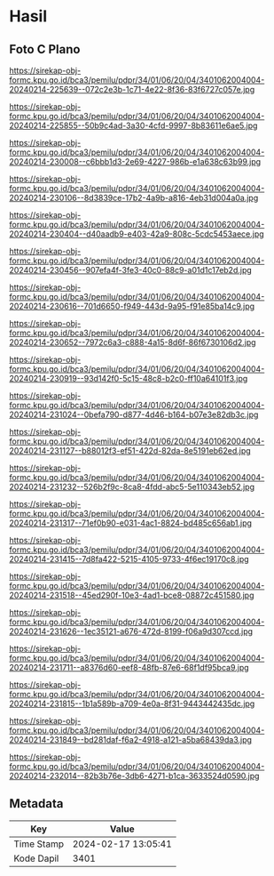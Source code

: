 # Hasil

## Foto C Plano

https://sirekap-obj-formc.kpu.go.id/bca3/pemilu/pdpr/34/01/06/20/04/3401062004004-20240214-225639--072c2e3b-1c71-4e22-8f36-83f6727c057e.jpg

https://sirekap-obj-formc.kpu.go.id/bca3/pemilu/pdpr/34/01/06/20/04/3401062004004-20240214-225855--50b9c4ad-3a30-4cfd-9997-8b83611e6ae5.jpg

https://sirekap-obj-formc.kpu.go.id/bca3/pemilu/pdpr/34/01/06/20/04/3401062004004-20240214-230008--c6bbb1d3-2e69-4227-986b-e1a638c63b99.jpg

https://sirekap-obj-formc.kpu.go.id/bca3/pemilu/pdpr/34/01/06/20/04/3401062004004-20240214-230106--8d3839ce-17b2-4a9b-a816-4eb31d004a0a.jpg

https://sirekap-obj-formc.kpu.go.id/bca3/pemilu/pdpr/34/01/06/20/04/3401062004004-20240214-230404--d40aadb9-e403-42a9-808c-5cdc5453aece.jpg

https://sirekap-obj-formc.kpu.go.id/bca3/pemilu/pdpr/34/01/06/20/04/3401062004004-20240214-230456--907efa4f-3fe3-40c0-88c9-a01d1c17eb2d.jpg

https://sirekap-obj-formc.kpu.go.id/bca3/pemilu/pdpr/34/01/06/20/04/3401062004004-20240214-230616--701d6650-f949-443d-9a95-f91e85ba14c9.jpg

https://sirekap-obj-formc.kpu.go.id/bca3/pemilu/pdpr/34/01/06/20/04/3401062004004-20240214-230652--7972c6a3-c888-4a15-8d6f-86f6730106d2.jpg

https://sirekap-obj-formc.kpu.go.id/bca3/pemilu/pdpr/34/01/06/20/04/3401062004004-20240214-230919--93d142f0-5c15-48c8-b2c0-ff10a64101f3.jpg

https://sirekap-obj-formc.kpu.go.id/bca3/pemilu/pdpr/34/01/06/20/04/3401062004004-20240214-231024--0befa790-d877-4d46-b164-b07e3e82db3c.jpg

https://sirekap-obj-formc.kpu.go.id/bca3/pemilu/pdpr/34/01/06/20/04/3401062004004-20240214-231127--b88012f3-ef51-422d-82da-8e5191eb62ed.jpg

https://sirekap-obj-formc.kpu.go.id/bca3/pemilu/pdpr/34/01/06/20/04/3401062004004-20240214-231232--526b2f9c-8ca8-4fdd-abc5-5e110343eb52.jpg

https://sirekap-obj-formc.kpu.go.id/bca3/pemilu/pdpr/34/01/06/20/04/3401062004004-20240214-231317--71ef0b90-e031-4ac1-8824-bd485c656ab1.jpg

https://sirekap-obj-formc.kpu.go.id/bca3/pemilu/pdpr/34/01/06/20/04/3401062004004-20240214-231415--7d8fa422-5215-4105-9733-4f6ec19170c8.jpg

https://sirekap-obj-formc.kpu.go.id/bca3/pemilu/pdpr/34/01/06/20/04/3401062004004-20240214-231518--45ed290f-10e3-4ad1-bce8-08872c451580.jpg

https://sirekap-obj-formc.kpu.go.id/bca3/pemilu/pdpr/34/01/06/20/04/3401062004004-20240214-231626--1ec35121-a676-472d-8199-f06a9d307ccd.jpg

https://sirekap-obj-formc.kpu.go.id/bca3/pemilu/pdpr/34/01/06/20/04/3401062004004-20240214-231711--a8376d60-eef8-48fb-87e6-68f1df95bca9.jpg

https://sirekap-obj-formc.kpu.go.id/bca3/pemilu/pdpr/34/01/06/20/04/3401062004004-20240214-231815--1b1a589b-a709-4e0a-8f31-9443442435dc.jpg

https://sirekap-obj-formc.kpu.go.id/bca3/pemilu/pdpr/34/01/06/20/04/3401062004004-20240214-231849--bd281daf-f6a2-4918-a121-a5ba68439da3.jpg

https://sirekap-obj-formc.kpu.go.id/bca3/pemilu/pdpr/34/01/06/20/04/3401062004004-20240214-232014--82b3b76e-3db6-4271-b1ca-3633524d0590.jpg


## Metadata

| Key        | Value               |
| ---------- | ------------------- |
| Time Stamp | 2024-02-17 13:05:41 |
| Kode Dapil | 3401                |



